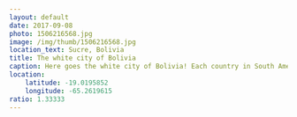 ```yaml
---
layout: default
date: 2017-09-08
photo: 1506216568.jpg
image: /img/thumb/1506216568.jpg
location_text: Sucre, Bolivia
title: The white city of Bolivia
caption: Here goes the white city of Bolivia! Each country in South America has one, the capital of Bolivia is quite small and relax. Most of the tourists here are just passing by as there isn't much to do around...
location:
    latitude: -19.0195852
    longitude: -65.2619615
ratio: 1.33333
---
```

